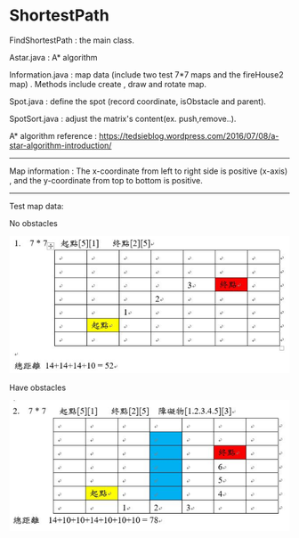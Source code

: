 # ShortestPath

FindShortestPath : the main class.

Astar.java : A* algorithm

Information.java : map data (include two test 7*7 maps and the fireHouse2 map) . Methods include create , draw and rotate map.

Spot.java : define the spot (record coordinate, isObstacle and parent).

SpotSort.java : adjust the matrix's content(ex. push,remove..).

A* algorithm reference : https://tedsieblog.wordpress.com/2016/07/08/a-star-algorithm-introduction/

----------------------------------------------------------------------------------------------------------

Map information : The x-coordinate from left to right side is positive (x-axis) , and the y-coordinate from top to bottom is positive.

----------------------------------------------------------------------------------------------------------
Test map data:

No obstacles





![image](https://github.com/codingx-2019-team4/ShortestPath/blob/master/test%20map/7x7map_1.JPG)

Have obstacles





![image](https://github.com/codingx-2019-team4/ShortestPath/blob/master/test%20map/7x7map_2.JPG)
